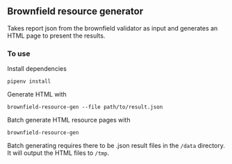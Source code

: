## Brownfield resource generator

Takes report json from the brownfield validator as input and generates an HTML page to present the results.

### To use

Install dependencies

    pipenv install

Generate HTML with

    brownfield-resource-gen --file path/to/result.json

Batch generate HTML resource pages with

    brownfield-resource-gen

Batch generating requires there to be .json result files in the `/data` directory. It will output the HTML files to `/tmp`.


